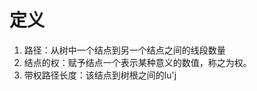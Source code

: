 


# 定义
1. 路径：从树中一个结点到另一个结点之间的线段数量
2. 结点的权：赋予结点一个表示某种意义的数值，称之为权。
3. 带权路径长度：该结点到树根之间的lu'j
<!--stackedit_data:
eyJoaXN0b3J5IjpbLTE0NzYwOTAzOTcsNzg0NzMwMjAxXX0=
-->